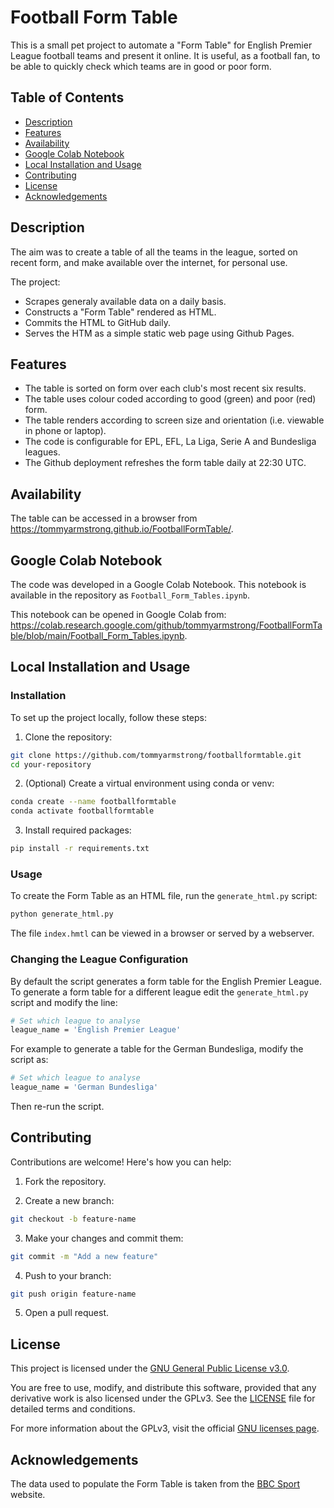 # Football Form Table

This is a small pet project to automate a "Form Table" for English Premier League football teams and present it online. It is useful, as a football fan, to be able to quickly check which teams are in good or poor form.

## Table of Contents
- [Description](#description)
- [Features](#features)
- [Availability](#availability)
- [Google Colab Notebook](#google-colab-notebook)
- [Local Installation and Usage](#local-installation-and-usage)
- [Contributing](#contributing)
- [License](#license)
- [Acknowledgements](#acknowledgements)


## Description

The aim was to create a table of all the teams in the league, sorted on recent form, and make available over the internet, for personal use. 

The project:
- Scrapes generaly available data on a daily basis.
- Constructs a "Form Table" rendered as HTML.
- Commits the HTML to GitHub daily.
- Serves the HTM as a simple static web page using Github Pages.

## Features 

- The table is sorted on form over each club's most recent six results.
- The table uses colour coded according to good (green) and poor (red) form.
- The table renders according to screen size and orientation (i.e. viewable in phone or laptop).
- The code is configurable for EPL, EFL, La Liga, Serie A and Bundesliga leagues.
- The Github deployment refreshes the form table daily at 22:30 UTC.

## Availability

The table can be accessed in a browser from https://tommyarmstrong.github.io/FootballFormTable/.

## Google Colab Notebook

The code was developed in a Google Colab Notebook. This notebook is available in the repository as `Football_Form_Tables.ipynb`.

This notebook can be opened in Google Colab from: https://colab.research.google.com/github/tommyarmstrong/FootballFormTable/blob/main/Football_Form_Tables.ipynb.


## Local Installation and Usage

### Installation

To set up the project locally, follow these steps:

1. Clone the repository:
  ```bash
  git clone https://github.com/tommyarmstrong/footballformtable.git
  cd your-repository
  ```

2. (Optional) Create a virtual environment using conda or venv:
```bash
conda create --name footballformtable
conda activate footballformtable
```

3. Install required packages:
```bash
pip install -r requirements.txt
```

### Usage

To create the Form Table as an HTML file, run the `generate_html.py` script:

```bash
python generate_html.py
```

The file `index.hmtl` can be viewed in a browser or served by a webserver.

### Changing the League Configuration 

By default the script generates a form table for the English Premier League. To generate a form table for a different league edit the `generate_html.py` script and modify the line:

```bash
# Set which league to analyse
league_name = 'English Premier League'
```

For example to generate a table for the German Bundesliga, modify the script as:
```bash
# Set which league to analyse
league_name = 'German Bundesliga'
```

Then re-run the script.

## Contributing

Contributions are welcome! Here's how you can help:

1. Fork the repository.

2. Create a new branch:
```bash
git checkout -b feature-name
```

3. Make your changes and commit them:
```bash
git commit -m "Add a new feature"
```

4. Push to your branch:
```bash
git push origin feature-name
```

5. Open a pull request.

## License

This project is licensed under the [GNU General Public License v3.0](LICENSE).

You are free to use, modify, and distribute this software, provided that any derivative work is also licensed under the GPLv3. See the [LICENSE](LICENSE) file for detailed terms and conditions.

For more information about the GPLv3, visit the official [GNU licenses page](https://www.gnu.org/licenses/gpl-3.0.en.html).


## Acknowledgements

The data used to populate the Form Table is taken from the [BBC Sport](https://www.bbc.co.uk/sport/football) website.




   

